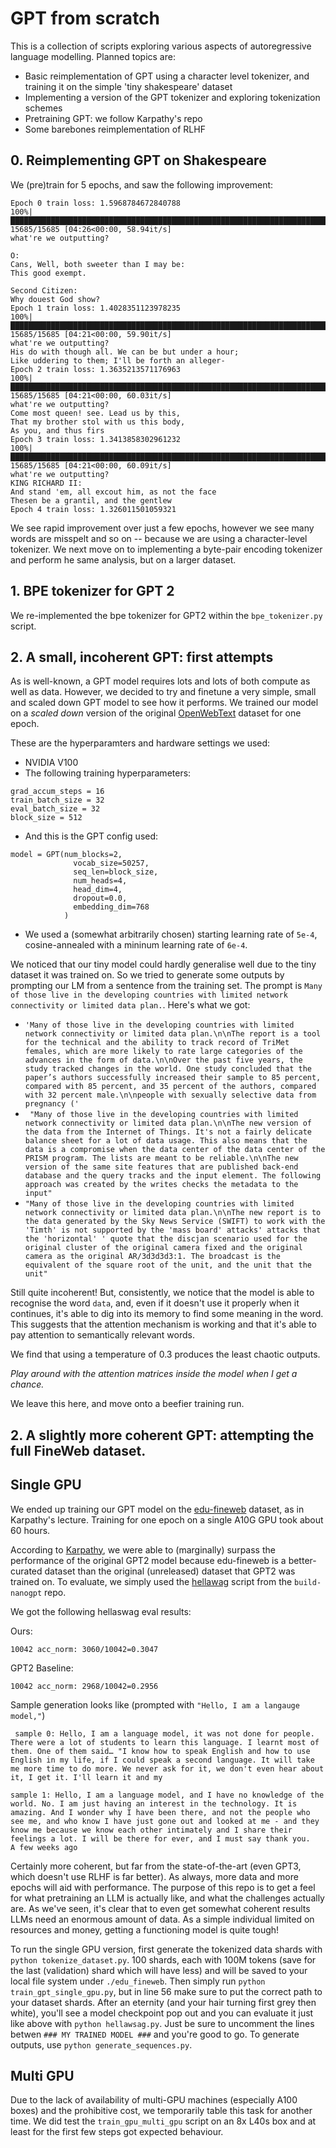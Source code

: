 # GPT from scratch

This is a collection of scripts exploring various aspects of autoregressive language modelling. Planned topics are:

- Basic reimplementation of GPT using a character level tokenizer, and training it on the simple 'tiny shakespeare' dataset
- Implementing a version of the GPT tokenizer and exploring tokenization schemes
- Pretraining GPT: we follow Karpathy's repo
- Some barebones reimplementation of RLHF

## 0. Reimplementing GPT on Shakespeare

We (pre)train for 5 epochs, and saw the following improvement:

```
Epoch 0 train loss: 1.5968784672840788
100%|█████████████████████████████████████████████████████████████████████████████████████████████████████████████████████████████████████████████████████████████████████████| 15685/15685 [04:26<00:00, 58.94it/s]
what're we outputting?

O:
Cans, Well, both sweeter than I may be:
This good exempt.

Second Citizen:
Why douest God show?                                                          
Epoch 1 train loss: 1.4028351123978235
100%|█████████████████████████████████████████████████████████████████████████████████████████████████████████████████████████████████████████████████████████████████████████| 15685/15685 [04:21<00:00, 59.90it/s]
what're we outputting?                                           
His do with though all. We can be but under a hour;                                      
Like uddering to them; I'll be forth an alleger-
Epoch 2 train loss: 1.3635213571176963
100%|█████████████████████████████████████████████████████████████████████████████████████████████████████████████████████████████████████████████████████████████████████████| 15685/15685 [04:21<00:00, 60.03it/s]
what're we outputting?                                            
Come most queen! see. Lead us by this,                                                        
That my brother stol with us this body,                                                        
As you, and thus firs                                                                                                                
Epoch 3 train loss: 1.3413858302961232                                                         
100%|█████████████████████████████████████████████████████████████████████████████████████████████████████████████████████████████████████████████████████████████████████████| 15685/15685 [04:21<00:00, 60.09it/s]
what're we outputting?                                                                                   
KING RICHARD II:                                        
And stand 'em, all excout him, as not the face                                                                                     
Thesen be a grantil, and the gentlew                                                                                       
Epoch 4 train loss: 1.326011501059321 
```
We see rapid improvement over just a few epochs, however we see many words are misspelt and so on -- because we are using a character-level tokenizer. We next move on to implementing a byte-pair encoding tokenizer and perform he same analysis, but on a larger dataset.

## 1. BPE tokenizer for GPT 2

We re-implemented the bpe tokenizer for GPT2 within the `bpe_tokenizer.py` script.

## 2. A small, incoherent GPT: first attempts

As is well-known, a GPT model requires lots and lots of both compute as well as data. However, we decided to try and finetune a very simple, small and scaled down GPT model to see how it performs. We trained our model on a *scaled down* version of the original [OpenWebText](https://huggingface.co/datasets/stas/openwebtext-10k) dataset for one epoch.

 These are the hyperparamters and hardware settings we used:

- NVIDIA V100
- The following training hyperparameters:
```
grad_accum_steps = 16
train_batch_size = 32
eval_batch_size = 32
block_size = 512
```
- And this is the GPT config used:
```
model = GPT(num_blocks=2,
              vocab_size=50257,
              seq_len=block_size,
              num_heads=4,
              head_dim=4,
              dropout=0.0,
              embedding_dim=768
            )
```
- We used a (somewhat arbitrarily chosen) starting learning rate of `5e-4`, cosine-annealed with a mininum learning rate of `6e-4`.

We noticed that our tiny model could hardly generalise well due to the tiny dataset it was trained on. So we tried to generate some outputs by prompting our LM from a sentence from the training set. The prompt is `Many of those live in the developing countries with limited network connectivity or limited data plan.`. Here's what we got:

- `'Many of those live in the developing countries with limited network connectivity or limited data plan.\n\nThe report is a tool for the technical and the ability to track record of TriMet females, which are more likely to rate large categories of the advances in the form of data.\n\nOver the past five years, the study tracked changes in the world. One study concluded that the paper’s authors successfully increased their sample to 85 percent, compared with 85 percent, and 35 percent of the authors, compared with 32 percent male.\n\npeople with sexually selective data from pregnancy ('`
- ` "Many of those live in the developing countries with limited network connectivity or limited data plan.\n\nThe new version of the data from the Internet of Things. It's not a fairly delicate balance sheet for a lot of data usage. This also means that the data is a compromise when the data center of the data center of the PRISM program. The lists are meant to be reliable.\n\nThe new version of the same site features that are published back-end database and the query tracks and the input element. The following approach was created by the writes checks the metadata to the input"`
- `"Many of those live in the developing countries with limited network connectivity or limited data plan.\n\nThe new report is to the data generated by the Sky News Service (SWIFT) to work with the 'Timth' is not supported by the 'mass board' attacks' attacks that the 'horizontal' ' quote that the discjan scenario used for the original cluster of the original camera fixed and the original camera as the original AR/3d3d3d3:1. The broadcast is the equivalent of the square root of the unit, and the unit that the unit"`

Still quite incoherent! But, consistently, we notice that the model is able to recognise the word `data`, and, even if it doesn't use it properly when it continues, it's able to dig into its memory to find some meaning in the word. This suggests that the attention mechanism is working and that it's able to pay attention to semantically relevant words.

We find that using a temperature of 0.3 produces the least chaotic outputs.

*Play around with the attention matrices inside the model when I get a chance.*

We leave this here, and move onto a beefier training run.


## 2. A slightly more coherent GPT: attempting the full FineWeb dataset.

## Single GPU
We ended up training our GPT model on the [edu-fineweb](https://huggingface.co/spaces/HuggingFaceFW/blogpost-fineweb-v1) dataset, as in Karpathy's lecture. Training for one epoch on a single A10G GPU took about 60 hours.

 According to [Karpathy](https://x.com/karpathy/status/1795513568655487221?prefetchTimestamp=1732596994254), we were able to (marginally) surpass the performance of the original GPT2 model because edu-fineweb is a better-curated dataset than the original (unreleased) dataset that GPT2 was trained on. To evaluate, we simply used the [hellawag](https://github.com/karpathy/build-nanogpt/blob/master/hellaswag.py) script from the `build-nanogpt` repo. 

 We got the following hellaswag eval results:

Ours:
 ```
10042 acc_norm: 3060/10042=0.3047
 ```

 GPT2 Baseline:
 ```
10042 acc_norm: 2968/10042=0.2956
 ```

 Sample generation looks like (prompted with `"Hello, I am a langauge model,"`)

```
 sample 0: Hello, I am a language model, it was not done for people. There were a lot of students to learn this language. I learnt most of them. One of them said… "I know how to speak English and how to use English in my life, if I could speak a second language. It will take me more time to do more. We never ask for it, we don't even hear about it, I get it. I'll learn it and my

sample 1: Hello, I am a language model, and I have no knowledge of the world. No. I am just having an interest in the technology. It is amazing. And I wonder why I have been there, and not the people who see me, and who know I have just gone out and looked at me - and they know me because we know each other intimately and I share their feelings a lot. I will be there for ever, and I must say thank you.
A few weeks ago
```

Certainly more coherent, but far from the state-of-the-art (even GPT3, which doesn't use RLHF is far better). As always, more data and more epochs will aid with performance. The purpose of this repo is to get a feel for what pretraining an LLM is actually like, and what the challenges actually are. As we've seen, it's clear that to even get somewhat coherent results LLMs need an enormous amount of data. As a simple individual limited on resources and money, getting a functioning model is quite tough!

To run the single GPU version, first generate the tokenized data shards with `python tokenize_dataset.py`. 100 shards, each with 100M tokens (save for the last (validation) shard which will have less) and will be saved to your local file system under `./edu_fineweb`. Then simply run `python train_gpt_single_gpu.py`, but in line 56 make sure to put the correct path to your dataset shards. After an eternity (and your hair turning first grey then white), you'll see a model checkpoint pop out and you can evaluate it just like above with `python hellawsag.py`. Just be sure to uncomment the lines betwen `### MY TRAINED MODEL ###` and you're good to go. To generate outputs, use `python generate_sequences.py`.


## Multi GPU

Due to the lack of availability of multi-GPU machines (especially A100 boxes) and the prohibitive cost, we temporarily table this task for another time. We did test the `train_gpu_multi_gpu` script on an 8x L40s box and at least for the first few steps got expected behaviour.
